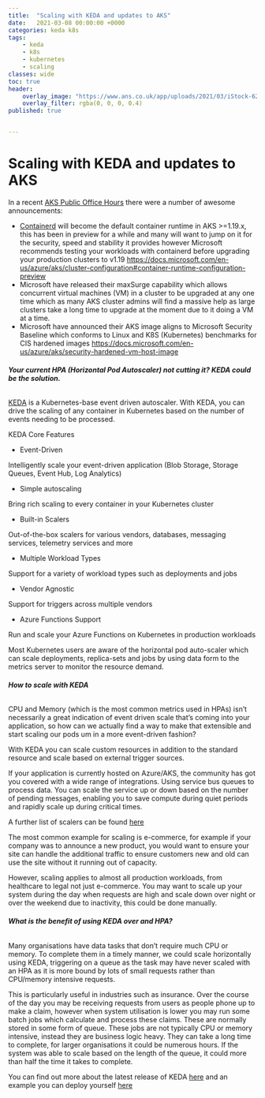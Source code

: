 ```yaml
---
title:  "Scaling with KEDA and updates to AKS"
date:   2021-03-08 00:00:00 +0000
categories: keda k8s
tags:
    - keda
    - k8s
    - kubernetes
    - scaling
classes: wide
toc: true
header: 
    overlay_image: "https://www.ans.co.uk/app/uploads/2021/03/iStock-623381110.jpg"
    overlay_filter: rgba(0, 0, 0, 0.4)
published: true


---
```


# Scaling with KEDA and updates to AKS


In a recent [AKS Public Office Hours](https://aka.ms/akspublicofficehours) there were a number of awesome announcements:

- [Containerd](https://containerd.io/) will become the default container runtime in AKS >=1.19.x, this has been in preview for a while and many will want to jump on it for the security, speed and stability it provides however Microsoft recommends testing your workloads with containerd before upgrading your production clusters to v1.19 https://docs.microsoft.com/en-us/azure/aks/cluster-configuration#container-runtime-configuration-preview
- Microsoft have released their maxSurge capability which allows concurrent virtual machines (VM) in a cluster to be upgraded at any one time which as many AKS cluster admins will find a massive help as large clusters take a long time to upgrade at the moment due to it doing a VM at a time.
- Microsoft have announced their AKS image aligns to Microsoft Security Baseline which conforms to Linux and K8S (Kubernetes) benchmarks for CIS hardened images https://docs.microsoft.com/en-us/azure/aks/security-hardened-vm-host-image

 

###### **Your current HPA (Horizontal Pod Autoscaler) not cutting it? KEDA could be the solution.**

[KEDA](https://keda.sh/) is a Kubernetes-base event driven autoscaler. With KEDA, you can drive the scaling of any container in Kubernetes based on the number of events needing to be processed.

KEDA Core Features

- Event-Driven

Intelligently scale your event-driven application (Blob Storage, Storage Queues, Event Hub, Log Analytics)

- Simple autoscaling

Bring rich scaling to every container in your Kubernetes cluster

- Built-in Scalers

Out-of-the-box scalers for various vendors, databases, messaging services, telemetry services and more

-  Multiple Workload Types

Support for a variety of workload types such as deployments and jobs

-  Vendor Agnostic

Support for triggers across multiple vendors

-  Azure Functions Support

Run and scale your Azure Functions on Kubernetes in production workloads

Most Kubernetes users are aware of the horizontal pod auto-scaler which can scale deployments, replica-sets and jobs by using data form to the metrics server to monitor the resource demand.

 

###### **How to scale with KEDA**

CPU and Memory (which is the most common metrics used in HPAs) isn’t necessarily a great indication of event driven scale that’s coming into your application, so how can we actually find a way to make that extensible and start scaling our pods um in a more event-driven fashion?

With KEDA you can scale custom resources in addition to the standard resource and scale based on external trigger sources.

If your application is currently hosted on Azure/AKS, the community has got you covered with a wide range of integrations. Using service bus queues to process data. You can scale the service up or down based on the number of pending messages, enabling you to save compute during quiet periods and rapidly scale up during critical times.

A further list of scalers can be found [here](https://keda.sh/docs/2.1/scalers/)

The most common example for scaling is e-commerce, for example if your company was to announce a new product, you would want to ensure your site can handle the additional traffic to ensure customers new and old can use the site without it running out of capacity.

However, scaling applies to almost all production workloads, from healthcare to legal not just e-commerce. You may want to scale up your system during the day when requests are high and scale down over night or over the weekend due to inactivity, this could be done manually.

 

###### **What is the benefit of using KEDA over and HPA?**

Many organisations have data tasks that don’t require much CPU or memory. To complete them in a timely manner, we could scale horizontally using KEDA, triggering on a queue as the task may have never scaled with an HPA as it is more bound by lots of small requests rather than CPU/memory intensive requests.

This is particularly useful in industries such as insurance. Over the course of the day you may be receiving requests from users as people phone up to make a claim, however when system utilisation is lower you may run some batch jobs which calculate and process these claims. These are normally stored in some form of queue. These jobs are not typically CPU or memory intensive, instead they are business logic heavy. They can take a long time to complete, for larger organisations it could be numerous hours. If the system was able to scale based on the length of the queue, it could more than half the time it takes to complete.

You can find out more about the latest release of KEDA [here](https://keda.sh/docs/2.0/) and an example you can deploy yourself [here](https://github.com/kendallroden/sample-dotnet-worker-servicebus-queue)
